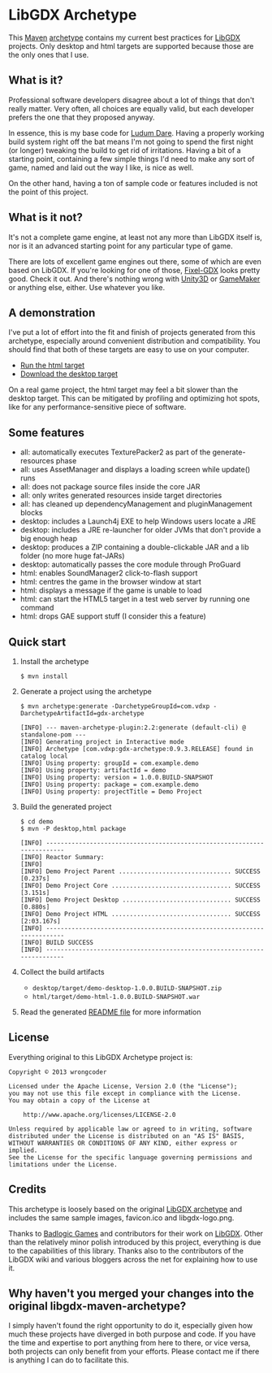 # LibGDX Archetype

This [Maven](https://maven.apache.org/) [archetype](https://maven.apache.org/guides/introduction/introduction-to-archetypes.html) contains my current best practices for [LibGDX](http://libgdx.badlogicgames.com/) projects. Only desktop and html targets are supported because those are the only ones that I use.

## What is it?

Professional software developers disagree about a lot of things that don't really matter. Very often, all choices are equally valid, but each developer prefers the one that they proposed anyway.

In essence, this is my base code for [Ludum Dare](http://www.ludumdare.com/compo/). Having a properly working build system right off the bat means I'm not going to spend the first night (or longer) tweaking the build to get rid of irritations. Having a bit of a starting point, containing a few simple things I'd need to make any sort of game, named and laid out the way I like, is nice as well.

On the other hand, having a ton of sample code or features included is not the point of this project.

## What is it not?

It's not a complete game engine, at least not any more than LibGDX itself is, nor is it an advanced starting point for any particular type of game.

There are lots of excellent game engines out there, some of which are even based on LibGDX. If you're looking for one of those, [Fixel-GDX](https://github.com/flixel-gdx/flixel-gdx) looks pretty good. Check it out. And there's nothing wrong with [Unity3D](http://unity3d.com/unity/download/) or [GameMaker](http://www.yoyogames.com/studio) or anything else, either. Use whatever you like.

## A demonstration

I've put a lot of effort into the fit and finish of projects generated from this archetype, especially around convenient distribution and compatibility. You should find that both of these targets are easy to use on your computer.

* [Run the html target](http://wrongcoder.github.io/gdx-archetype/demo/)
* [Download the desktop target](http://wrongcoder.github.io/gdx-archetype/demo/demo-desktop-1.0.0.BUILD-SNAPSHOT.zip)

On a real game project, the html target may feel a bit slower than the desktop target. This can be mitigated by profiling and optimizing hot spots, like for any performance-sensitive piece of software.

## Some features

* all: automatically executes TexturePacker2 as part of the generate-resources phase
* all: uses AssetManager and displays a loading screen while update() runs
* all: does not package source files inside the core JAR
* all: only writes generated resources inside target directories
* all: has cleaned up dependencyManagement and pluginManagement blocks
* desktop: includes a Launch4j EXE to help Windows users locate a JRE
* desktop: includes a JRE re-launcher for older JVMs that don't provide a big enough heap
* desktop: produces a ZIP containing a double-clickable JAR and a lib folder (no more huge fat-JARs)
* desktop: automatically passes the core module through ProGuard
* html: enables SoundManager2 click-to-flash support
* html: centres the game in the browser window at start
* html: displays a message if the game is unable to load
* html: can start the HTML5 target in a test web server by running one command
* html: drops GAE support stuff (I consider this a feature)

## Quick start

1. Install the archetype

    ```shell
    $ mvn install
    ```

1. Generate a project using the archetype

    ```shell
    $ mvn archetype:generate -DarchetypeGroupId=com.vdxp -DarchetypeArtifactId=gdx-archetype

    [INFO] --- maven-archetype-plugin:2.2:generate (default-cli) @ standalone-pom ---
    [INFO] Generating project in Interactive mode
    [INFO] Archetype [com.vdxp:gdx-archetype:0.9.3.RELEASE] found in catalog local
    [INFO] Using property: groupId = com.example.demo
    [INFO] Using property: artifactId = demo
    [INFO] Using property: version = 1.0.0.BUILD-SNAPSHOT
    [INFO] Using property: package = com.example.demo
    [INFO] Using property: projectTitle = Demo Project
    ```

1. Build the generated project

    ```shell
    $ cd demo
    $ mvn -P desktop,html package

    [INFO] ------------------------------------------------------------------------
    [INFO] Reactor Summary:
    [INFO] 
    [INFO] Demo Project Parent ............................... SUCCESS [0.237s]
    [INFO] Demo Project Core ................................. SUCCESS [3.151s]
    [INFO] Demo Project Desktop .............................. SUCCESS [0.880s]
    [INFO] Demo Project HTML ................................. SUCCESS [2:03.167s]
    [INFO] ------------------------------------------------------------------------
    [INFO] BUILD SUCCESS
    [INFO] ------------------------------------------------------------------------
    ```

1. Collect the build artifacts
    * `desktop/target/demo-desktop-1.0.0.BUILD-SNAPSHOT.zip`
    * `html/target/demo-html-1.0.0.BUILD-SNAPSHOT.war`

1. Read the generated [README file](src/main/resources/archetype-resources/README.md) for more information

## License

Everything original to this LibGDX Archetype project is:

    Copyright © 2013 wrongcoder

    Licensed under the Apache License, Version 2.0 (the "License");
    you may not use this file except in compliance with the License.
    You may obtain a copy of the License at

        http://www.apache.org/licenses/LICENSE-2.0

    Unless required by applicable law or agreed to in writing, software
    distributed under the License is distributed on an "AS IS" BASIS,
    WITHOUT WARRANTIES OR CONDITIONS OF ANY KIND, either express or implied.
    See the License for the specific language governing permissions and
    limitations under the License.

## Credits

This archetype is loosely based on the original [LibGDX archetype](https://github.com/libgdx/libgdx-maven-archetype) and includes the same sample images, favicon.ico and libgdx-logo.png.

Thanks to [Badlogic Games](http://www.badlogicgames.com) and contributors for their work on [LibGDX](http://libgdx.badlogicgames.com/). Other than the relatively minor polish introduced by this project, everything is due to the capabilities of this library. Thanks also to the contributors of the LibGDX wiki and various bloggers across the net for explaining how to use it.

## Why haven't you merged your changes into the original libgdx-maven-archetype?

I simply haven't found the right opportunity to do it, especially given how much these projects have diverged in both purpose and code. If you have the time and expertise to port anything from here to there, or vice versa, both projects can only benefit from your efforts. Please contact me if there is anything I can do to facilitate this.
